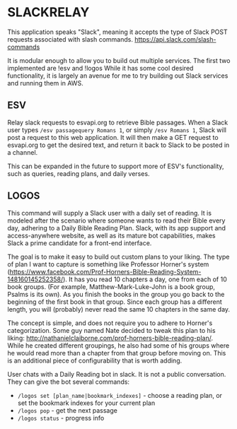 # SLACKRELAY
This application speaks "Slack", meaning it accepts the type of Slack POST requests associated with slash commands.
https://api.slack.com/slash-commands

It is modular enough to allow you to build out multiple services. The first two implemented are !esv and !logos
While it has some cool desired functionality, it is largely an avenue for me to try building out Slack services
and running them in AWS.

## ESV
Relay slack requests to esvapi.org to retrieve Bible passages. When a Slack user types
`/esv passagequery Romans 1`, or simply `/esv Romans 1`, Slack will post a request to this web application. It will
then make a GET request to esvapi.org to get the desired text, and return it back to Slack to be posted in a channel.

This can be expanded in the future to support more of ESV's functionality, such as queries, reading plans, and daily
verses. 

## LOGOS
This command will supply a Slack user with a daily set of reading. It is modeled after the scenario where
someone wants to read their Bible every day, adhering to a Daily Bible Reading Plan. Slack, with its app support and
access-anywhere website, as well as its mature bot capabilities, makes Slack a prime candidate for a front-end
interface.

The goal is to make it easy to build out custom plans to your liking. The type of plan I want to capture is something like Professor Horner's system
(https://www.facebook.com/Prof-Horners-Bible-Reading-System-148160145252358/). It has you read 10 chapters a day, one
from each of 10 book groups. (For example, Matthew-Mark-Luke-John is a book group, Psalms is its own). As you finish 
the books in the group you go back to the beginning of the first book in that group. Since each group has a different length, you will 
(probably) never read the same 10 chapters in the same day.

The concept is simple, and does not require you to adhere to Horner's categorization. Some guy named Nate decided to tweak this plan to his liking: 
http://nathanielclaiborne.com/prof-horners-bible-reading-plan/. While he created different groupings, he also had some 
of his groups where he would read more than a chapter from that group before moving on. This is an additional piece
of configurability that is worth adding.

User chats with a Daily Reading bot in slack. It is not a public conversation. They can give the bot several commands:
* `/logos set [plan_name|bookmark_indexes]` - choose a reading plan, or set the bookmark indexes for your current plan
* `/logos pop` - get the next passage
* `/logos status` - progress info
